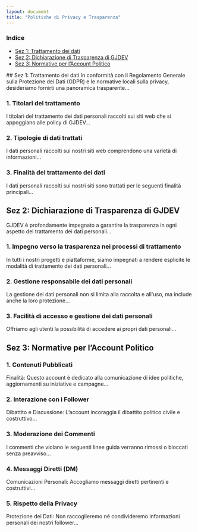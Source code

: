 ```yaml
---
layout: document
title: "Politiche di Privacy e Trasparenza"
---
```


<div class="sidebar">
  <h3>Indice</h3>
  <ul>
    <li><a href="#sez1">Sez 1: Trattamento dei dati</a></li>
    <li><a href="#sez2">Sez 2: Dichiarazione di Trasparenza di GJDEV</a></li>
    <li><a href="#sez3">Sez 3: Normative per l’Account Politico</a></li>
  </ul>
</div>

<div class="content">
  ## Sez 1: Trattamento dei dati
  In conformità con il Regolamento Generale sulla Protezione dei Dati (GDPR) e le normative locali sulla privacy, desideriamo fornirti una panoramica trasparente...
  
  ### 1. Titolari del trattamento
  I titolari del trattamento dei dati personali raccolti sui siti web che si appoggiano alle policy di GJDEV...

  ### 2. Tipologie di dati trattati
  I dati personali raccolti sui nostri siti web comprendono una varietà di informazioni...

  ### 3. Finalità del trattamento dei dati
  I dati personali raccolti sui nostri siti sono trattati per le seguenti finalità principali...
  
  <!-- Continua con il contenuto -->

  ## Sez 2: Dichiarazione di Trasparenza di GJDEV
  GJDEV è profondamente impegnato a garantire la trasparenza in ogni aspetto del trattamento dei dati personali...

  ### 1. Impegno verso la trasparenza nei processi di trattamento
  In tutti i nostri progetti e piattaforme, siamo impegnati a rendere esplicite le modalità di trattamento dei dati personali...

  ### 2. Gestione responsabile dei dati personali
  La gestione dei dati personali non si limita alla raccolta e all'uso, ma include anche la loro protezione...

  ### 3. Facilità di accesso e gestione dei dati personali
  Offriamo agli utenti la possibilità di accedere ai propri dati personali...

  <!-- Continua con il contenuto -->

  ## Sez 3: Normative per l’Account Politico
  ### 1. Contenuti Pubblicati
  Finalità: Questo account è dedicato alla comunicazione di idee politiche, aggiornamenti su iniziative e campagne...

  ### 2. Interazione con i Follower
  Dibattito e Discussione: L’account incoraggia il dibattito politico civile e costruttivo...

  ### 3. Moderazione dei Commenti
  I commenti che violano le seguenti linee guida verranno rimossi o bloccati senza preavviso...

  ### 4. Messaggi Diretti (DM)
  Comunicazioni Personali: Accogliamo messaggi diretti pertinenti e costruttivi...

  ### 5. Rispetto della Privacy
  Protezione dei Dati: Non raccoglieremo né condivideremo informazioni personali dei nostri follower...

  <!-- Continua con il contenuto -->
</div>
